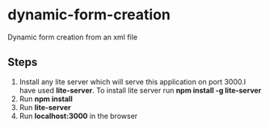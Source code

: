 # dynamic-form-creation
Dynamic form creation from an xml file

## Steps
1. Install any lite server which will serve this application on port 3000.I have used **lite-server**. To install lite server run **npm install -g lite-server**
2. Run **npm install**
3. Run **lite-server** 
4. Run **localhost:3000** in the browser

